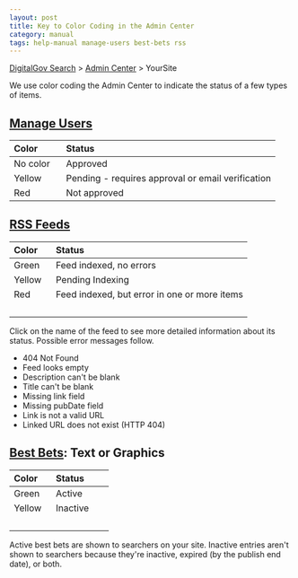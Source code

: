 ```yaml
---
layout: post
title: Key to Color Coding in the Admin Center
category: manual
tags: help-manual manage-users best-bets rss
---
```


[DigitalGov Search](/index.html) > [Admin Center](https://search.usa.gov/sites/) > YourSite

We use color coding the Admin Center to indicate the status of a few types of items. 

## [Manage Users](/manual/users.html)

| Color | Status | 
| :------------ | :---------------------------------- |
| No color&nbsp;&nbsp;&nbsp; | Approved&nbsp;&nbsp;&nbsp;&nbsp;&nbsp;&nbsp;&nbsp;&nbsp;&nbsp; |
| Yellow  | Pending - requires approval or email verification |
| Red   | Not approved |

## [RSS Feeds](/manual/rss.html)

| Color | Status | 
| :------------ | :---------------------------------- |
| Green&nbsp;&nbsp;&nbsp; | Feed indexed, no errors&nbsp;&nbsp;&nbsp;&nbsp;&nbsp;&nbsp; |
| Yellow  | Pending Indexing |
| Red   | Feed indexed, but error in one or more items |
| &nbsp; | &nbsp; |

Click on the name of the feed to see more detailed information about its status. Possible error messages follow.

* 404 Not Found
* Feed looks empty
* Description can't be blank
* Title can't be blank
* Missing link field
* Missing pubDate field
* Link is not a valid URL
* Linked URL does not exist (HTTP 404)

## [Best Bets](/manual/best-bets.html): Text or Graphics

| Color | Status | 
| :------------ | :---------------------------------- |
| Green&nbsp;&nbsp;&nbsp;  | Active&nbsp;&nbsp;&nbsp;&nbsp;&nbsp;&nbsp;&nbsp;&nbsp;&nbsp; |
| Yellow   | Inactive |
| &nbsp; | &nbsp; |

Active best bets are shown to searchers on your site. Inactive entries aren't shown to searchers because they're inactive, expired (by the publish end date), or both.